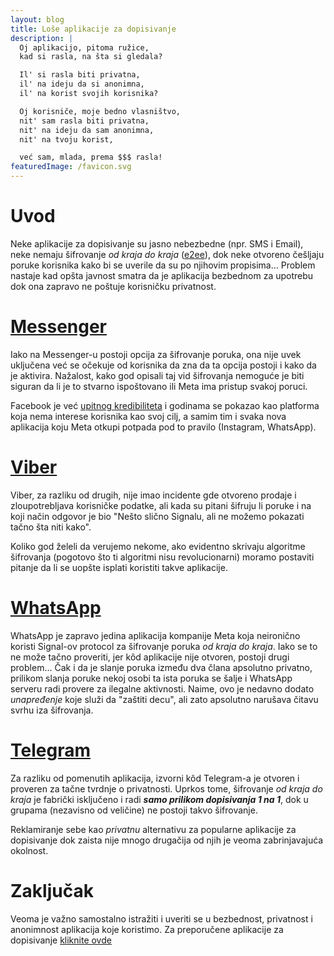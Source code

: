```yaml
---
layout: blog
title: Loše aplikacije za dopisivanje
description: |
  Oj aplikacijo, pitoma ružice,
  kad si rasla, na šta si gledala?

  Il' si rasla biti privatna,
  il' na ideju da si anonimna,
  il' na korist svojih korisnika?

  Oj korisniče, moje bedno vlasništvo,
  nit' sam rasla biti privatna,
  nit' na ideju da sam anonimna,
  nit' na tvoju korist,

  već sam, mlada, prema $$$ rasla!
featuredImage: /favicon.svg
---
```


# Uvod

Neke aplikacije za dopisivanje su jasno nebezbedne (npr. SMS i Email), neke nemaju šifrovanje _od kraja do kraja_ ([e2ee](https://en.wikipedia.org/wiki/End-to-end_encryption)), dok neke otvoreno češljaju poruke korisnika kako bi se uverile da su po njihovim propisima... Problem nastaje kad opšta javnost smatra da je aplikacija bezbednom za upotrebu dok ona zapravo ne poštuje korisničku privatnost.

# [Messenger](https://www.messenger.com/)

Iako na Messenger-u postoji opcija za šifrovanje poruka, ona nije uvek uključena već se očekuje od korisnika da zna da ta opcija postoji i kako da je aktivira. Nažalost, kako god opisali taj vid šifrovanja nemoguće je biti siguran da li je to stvarno ispoštovano ili Meta ima pristup svakoj poruci.

Facebook je već [upitnog kredibiliteta](https://www.vice.com/en/article/n7zevd/this-is-the-data-facebook-gave-police-to-prosecute-a-teenager-for-abortion) i godinama se pokazao kao platforma koja nema interese korisnika kao svoj cilj, a samim tim i svaka nova aplikacija koju Meta otkupi potpada pod to pravilo (Instagram, WhatsApp).

# [Viber](https://www.viber.com/)

Viber, za razliku od drugih, nije imao incidente gde otvoreno prodaje i zloupotrebljava korisničke podatke, ali kada su pitani šifruju li poruke i na koji način odgovor je bio "Nešto slično Signalu, ali ne možemo pokazati tačno šta niti kako".

Koliko god želeli da verujemo nekome, ako evidentno skrivaju algoritme šifrovanja (pogotovo što ti algoritmi nisu revolucionarni) moramo postaviti pitanje da li se uopšte isplati koristiti takve aplikacije.

# [WhatsApp](https://www.whatsapp.com/)

WhatsApp je zapravo jedina aplikacija kompanije Meta koja neironično koristi Signal-ov protocol za šifrovanje poruka _od kraja do kraja_. Iako se to ne može tačno proveriti, jer kôd aplikacije nije otvoren, postoji drugi problem... Čak i da je slanje poruka između dva člana apsolutno privatno, prilikom slanja poruke nekoj osobi ta ista poruka se šalje i WhatsApp serveru radi provere za ilegalne aktivnosti. Naime, ovo je nedavno dodato _unapređenje_ koje služi da "zaštiti decu", ali zato apsolutno narušava čitavu svrhu iza šifrovanja.

# [Telegram](https://telegram.org/)

Za razliku od pomenutih aplikacija, izvorni kôd Telegram-a je otvoren i proveren za tačne tvrdnje o privatnosti. Uprkos tome, šifrovanje _od kraja do kraja_ je fabrički isključeno i radi **_samo prilikom dopisivanja 1 na 1_**, dok u grupama (nezavisno od veličine) ne postoji takvo šifrovanje.

Reklamiranje sebe kao _privatnu_ alternativu za popularne aplikacije za dopisivanje dok zaista nije mnogo drugačija od njih je veoma zabrinjavajuća okolnost.

# Zaključak

Veoma je važno samostalno istražiti i uveriti se u bezbednost, privatnost i anonimnost aplikacija koje koristimo. Za preporučene aplikacije za dopisivanje [kliknite ovde](/blog/messengers/good)

